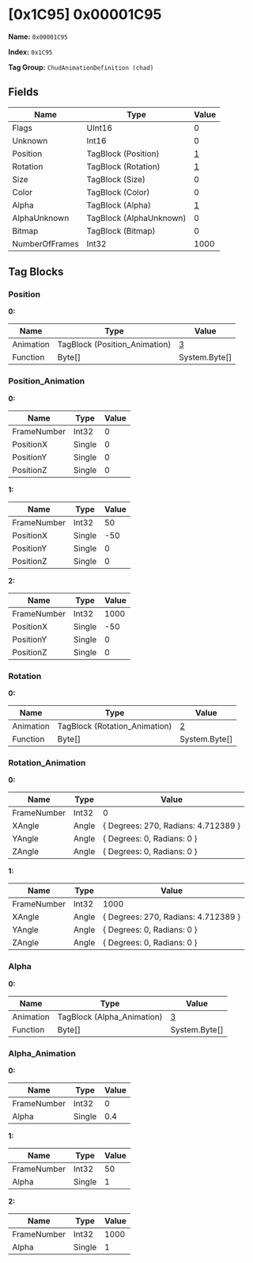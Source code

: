 # [0x1C95] 0x00001C95

**Name:** ```0x00001C95```

**Index:** ```0x1C95```

**Tag Group:** ```ChudAnimationDefinition (chad)```

## Fields

Name	| Type	| Value
---	|---	|---	|
Flags	|UInt16	|0
Unknown	|Int16	|0
Position	|TagBlock (Position)	|[1](#position)
Rotation	|TagBlock (Rotation)	|[1](#rotation)
Size	|TagBlock (Size)	|0
Color	|TagBlock (Color)	|0
Alpha	|TagBlock (Alpha)	|[1](#alpha)
AlphaUnknown	|TagBlock (AlphaUnknown)	|0
Bitmap	|TagBlock (Bitmap)	|0
NumberOfFrames	|Int32	|1000


## Tag Blocks

### Position

**0:**

Name	| Type	| Value
---	|---	|---	|
Animation	|TagBlock (Position_Animation)	|[3](#position_animation)
Function	|Byte[]	|System.Byte[]


### Position_Animation

**0:**

Name	| Type	| Value
---	|---	|---	|
FrameNumber	|Int32	|0
PositionX	|Single	|0
PositionY	|Single	|0
PositionZ	|Single	|0


**1:**

Name	| Type	| Value
---	|---	|---	|
FrameNumber	|Int32	|50
PositionX	|Single	|-50
PositionY	|Single	|0
PositionZ	|Single	|0


**2:**

Name	| Type	| Value
---	|---	|---	|
FrameNumber	|Int32	|1000
PositionX	|Single	|-50
PositionY	|Single	|0
PositionZ	|Single	|0


### Rotation

**0:**

Name	| Type	| Value
---	|---	|---	|
Animation	|TagBlock (Rotation_Animation)	|[2](#rotation_animation)
Function	|Byte[]	|System.Byte[]


### Rotation_Animation

**0:**

Name	| Type	| Value
---	|---	|---	|
FrameNumber	|Int32	|0
XAngle	|Angle	|{ Degrees: 270, Radians: 4.712389 }
YAngle	|Angle	|{ Degrees: 0, Radians: 0 }
ZAngle	|Angle	|{ Degrees: 0, Radians: 0 }


**1:**

Name	| Type	| Value
---	|---	|---	|
FrameNumber	|Int32	|1000
XAngle	|Angle	|{ Degrees: 270, Radians: 4.712389 }
YAngle	|Angle	|{ Degrees: 0, Radians: 0 }
ZAngle	|Angle	|{ Degrees: 0, Radians: 0 }


### Alpha

**0:**

Name	| Type	| Value
---	|---	|---	|
Animation	|TagBlock (Alpha_Animation)	|[3](#alpha_animation)
Function	|Byte[]	|System.Byte[]


### Alpha_Animation

**0:**

Name	| Type	| Value
---	|---	|---	|
FrameNumber	|Int32	|0
Alpha	|Single	|0.4


**1:**

Name	| Type	| Value
---	|---	|---	|
FrameNumber	|Int32	|50
Alpha	|Single	|1


**2:**

Name	| Type	| Value
---	|---	|---	|
FrameNumber	|Int32	|1000
Alpha	|Single	|1


